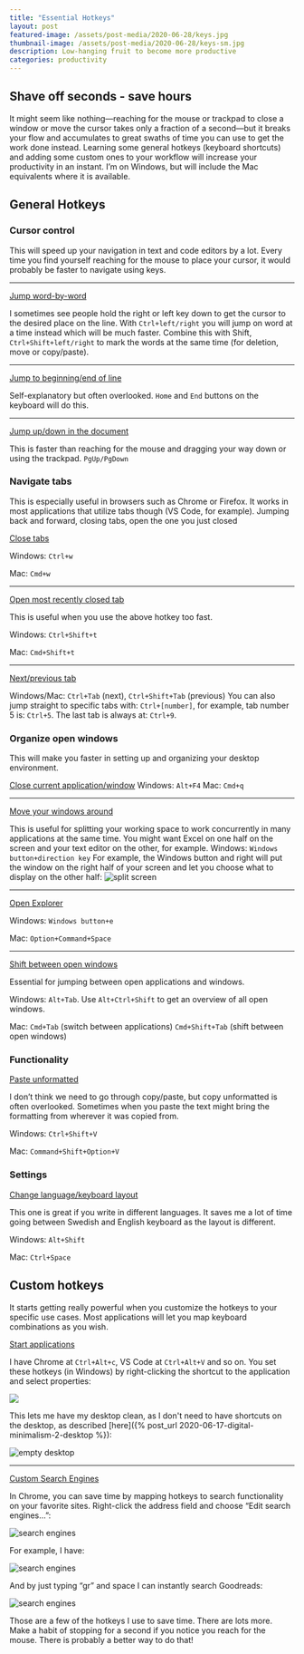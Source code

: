 ```yaml
---
title: "Essential Hotkeys"
layout: post
featured-image: /assets/post-media/2020-06-28/keys.jpg
thumbnail-image: /assets/post-media/2020-06-28/keys-sm.jpg
description: Low-hanging fruit to become more productive
categories: productivity
---
```


## Shave off seconds - save hours

It might seem like nothing—reaching for the mouse or trackpad to close a window or move the cursor takes only a fraction of a second—but it breaks your flow and accumulates to great swaths of time you can use to get the work done instead. Learning some general hotkeys (keyboard shortcuts) and adding some custom ones to your workflow will increase your productivity in an instant. I’m on Windows, but will include the Mac equivalents where it is available.

## General Hotkeys

### Cursor control

This will speed up your navigation in text and code editors by a lot. Every time you find yourself reaching for the mouse to place your cursor, it would probably be faster to navigate using keys.

<hr>

<u>Jump word-by-word</u>

I sometimes see people hold the right or left key down to get the cursor to the desired place on the line. With <span class="bg-black">`Ctrl+left/right`</span> you will jump on word at a time instead which will be much faster. Combine this with Shift, <span class="bg-black">`Ctrl+Shift+left/right`</span> to mark the words at the same time (for deletion, move or copy/paste).

<hr>

<u>Jump to beginning/end of line</u>

Self-explanatory but often overlooked. <span class="bg-black">`Home`</span> and <span class="bg-black">`End`</span> buttons on the keyboard will do this.

<hr>

<u>Jump up/down in the document</u>

This is faster than reaching for the mouse and dragging your way down or using the trackpad.
<span class="bg-black">`PgUp/PgDown`</span>

### Navigate tabs

This is especially useful in browsers such as Chrome or Firefox. It works in most applications that utilize tabs though (VS Code, for example). Jumping back and forward, closing tabs, open the one you just closed

<u>Close tabs</u>

Windows: <span class="bg-black">`Ctrl+w`</span>

Mac: <span class="bg-black">`Cmd+w`</span>

<hr>

<u>Open most recently closed tab</u>

This is useful when you use the above hotkey too fast.

Windows: <span class="bg-black">`Ctrl+Shift+t`</span>

Mac: <span class="bg-black">`Cmd+Shift+t`</span>

<hr>

<u>Next/previous tab</u>

Windows/Mac: <span class="bg-black">`Ctrl+Tab`</span> (next), <span class="bg-black">`Ctrl+Shift+Tab`</span> (previous)
You can also jump straight to specific tabs with: <span class="bg-black">`Ctrl+[number]`</span>, for example, tab number 5 is: <span class="bg-black">`Ctrl+5`</span>. The last tab is always at: <span class="bg-black">`Ctrl+9`</span>.

### Organize open windows

This will make you faster in setting up and organizing your desktop environment.

<u>Close current application/window</u>
Windows: <span class="bg-black">`Alt+F4`</span>
Mac: <span class="bg-black">`Cmd+q`</span>

<hr>

<u>Move your windows around</u>

This is useful for splitting your working space to work concurrently in many applications at the same time. You might want Excel on one half on the screen and your text editor on the other, for example.
Windows: <span class="bg-black">`Windows button+direction key`</span>
For example, the Windows button and right will put the window on the right half of your screen and let you choose what to display on the other half:
![split screen](/assets/post-media/2020-06-28/split_screen.png "split screen")

<hr>

<u>Open Explorer</u>

Windows: <span class="bg-black">`Windows button+e`</span>

Mac: <span class="bg-black">`Option+Command+Space`</span>

<hr>

<u>Shift between open windows</u>

Essential for jumping between open applications and windows.

Windows: <span class="bg-black">`Alt+Tab`</span>. Use <span class="bg-black">`Alt+Ctrl+Shift`</span> to get an overview of all open windows.

Mac: <span class="bg-black">`Cmd+Tab`</span> (switch between applications) <span class="bg-black">`Cmd+Shift+Tab`</span> (shift between open windows)

### Functionality

<u>Paste unformatted</u>

I don’t think we need to go through copy/paste, but copy unformatted is often overlooked. Sometimes when you paste the text might bring the formatting from wherever it was copied from.

Windows: <span class="bg-black">`Ctrl+Shift+V`</span>

Mac: <span class="bg-black">`Command+Shift+Option+V`</span>

### Settings

<u>Change language/keyboard layout</u>

This one is great if you write in different languages. It saves me a lot of time going between Swedish and English keyboard as the layout is different.

Windows: <span class="bg-black">`Alt+Shift`</span>

Mac: <span class="bg-black">`Ctrl+Space`</span>

## Custom hotkeys

It starts getting really powerful when you customize the hotkeys to your specific use cases. Most applications will let you map keyboard combinations as you wish.

<u>Start applications</u>

I have Chrome at <span class="bg-black">`Ctrl+Alt+c`</span>, VS Code at <span class="bg-black">`Ctrl+Alt+V`</span> and so on. You set these hotkeys (in Windows) by right-clicking the shortcut to the application and select properties:

<img class="half-image" src="/assets/post-media/2020-06-28/chrome_hotkey.png"/>

This lets me have my desktop clean, as I don't need to have shortcuts on the desktop, as described [here]({% post_url 2020-06-17-digital-minimalism-2-desktop %}):

![empty desktop](/assets/post-media/2020-06-17/empty-desktop.png "empty desktop")

<hr>

<u>Custom Search Engines</u>

In Chrome, you can save time by mapping hotkeys to search functionality on your favorite sites. Right-click the address field and choose “Edit search engines…”:

![search engines](/assets/post-media/2020-06-28/search_engines.png "search engines")

For example, I have:

![search engines](/assets/post-media/2020-06-28/search_engines2.png "search engines")

And by just typing “gr” and space I can instantly search Goodreads:

![search engines](/assets/post-media/2020-06-28/search_engines3.png "search engines")

Those are a few of the hotkeys I use to save time. There are lots more. Make a habit of stopping for a second if you notice you reach for the mouse. There is probably a better way to do that!
